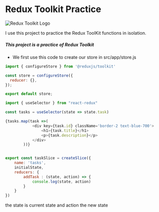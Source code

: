 # Redux Toolkit Practice

![Redux Toolkit Logo](https://hybridheroes.de/blog/content/images/2022/03/redux-toolkit-1400.jpg "redux-toolkit.js.org")

I use this project to practice the Redux ToolKit functions in isolation.

##### This project is a practice of Redux Toolkit

- We first use this code to create our store in src/app/store.js
```js
import { configureStore } from '@reduxjs/toolkit'

const store = configureStore({
  reducer: {},
});

export default store;
```

<!--TODO in src/features description for the Slices and their funtion  in the Slice can be the funtions of for example the Tasks-->
<!--! Funtion and requerimentes of CreateSlice, name, initialState, reducer(the funtions of Slices)-->
<!--! useSelector(geting data of the state) -->
```js
import { useSelector } from "react-redux"

const tasks = useSelector(state => state.task)

{tasks.map(task =>(
            <div key={task.id} className='border-2 text-blue-700'>
                <h1>{task.title}</h1>
                <p>{task.description}</p>
            </div>
        ))}
```
<!--! useDispact(funtions for update State) -->
```js

```
<!--! The reducers created this  -->
```js
export const taskSlice = createSlice({
    name: 'tasks',
    initialState,
    reducers: {
        addTask : (state, action) => {
            console.log(state, action)
        }
    }
})
```
the state is current state and action the new state 

<!--! Usage in this project uuid for ids of de tasks -->
<!--! Configure React Router -->